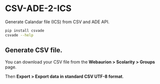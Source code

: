# CSV-ADE-2-ICS

Generate Calandar file (ICS) from CSV and ADE API.

```bash
pip install csvade
csvade --help
```

## Generate CSV file.

You can download your CSV file from the **Webaurion > Scolarity > Groups** page.

Then **Export > Export data in standard CSV UTF-8 format**.